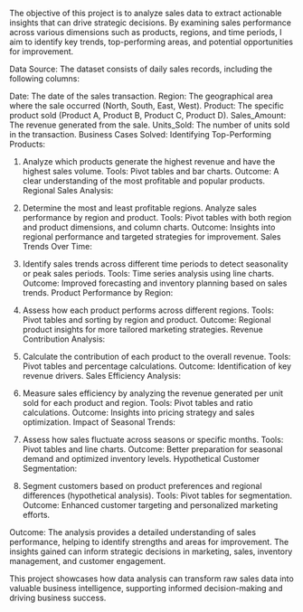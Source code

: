 The objective of this project is to analyze sales data to extract actionable insights that can drive strategic decisions. By examining sales performance across various dimensions such as products, regions, and time periods, I aim to identify key trends, top-performing areas, and potential opportunities for improvement.

Data Source:
The dataset consists of daily sales records, including the following columns:

Date: The date of the sales transaction.
Region: The geographical area where the sale occurred (North, South, East, West).
Product: The specific product sold (Product A, Product B, Product C, Product D).
Sales_Amount: The revenue generated from the sale.
Units_Sold: The number of units sold in the transaction.
Business Cases Solved:
Identifying Top-Performing Products:

1. Analyze which products generate the highest revenue and have the highest sales volume.
Tools: Pivot tables and bar charts.
Outcome: A clear understanding of the most profitable and popular products.
Regional Sales Analysis:

2. Determine the most and least profitable regions.
Analyze sales performance by region and product.
Tools: Pivot tables with both region and product dimensions, and column charts.
Outcome: Insights into regional performance and targeted strategies for improvement.
Sales Trends Over Time:

3. Identify sales trends across different time periods to detect seasonality or peak sales periods.
Tools: Time series analysis using line charts.
Outcome: Improved forecasting and inventory planning based on sales trends.
Product Performance by Region:

4. Assess how each product performs across different regions.
Tools: Pivot tables and sorting by region and product.
Outcome: Regional product insights for more tailored marketing strategies.
Revenue Contribution Analysis:

5. Calculate the contribution of each product to the overall revenue.
Tools: Pivot tables and percentage calculations.
Outcome: Identification of key revenue drivers.
Sales Efficiency Analysis:

6. Measure sales efficiency by analyzing the revenue generated per unit sold for each product and region.
Tools: Pivot tables and ratio calculations.
Outcome: Insights into pricing strategy and sales optimization.
Impact of Seasonal Trends:

7. Assess how sales fluctuate across seasons or specific months.
Tools: Pivot tables and line charts.
Outcome: Better preparation for seasonal demand and optimized inventory levels.
Hypothetical Customer Segmentation:

8. Segment customers based on product preferences and regional differences (hypothetical analysis).
Tools: Pivot tables for segmentation.
Outcome: Enhanced customer targeting and personalized marketing efforts.

Outcome:
The analysis provides a detailed understanding of sales performance, helping to identify strengths and areas for improvement. The insights gained can inform strategic decisions in marketing, sales, inventory management, and customer engagement.

This project showcases how data analysis can transform raw sales data into valuable business intelligence, supporting informed decision-making and driving business success.





